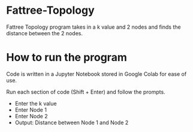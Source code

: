 # Fattree-Topology
Fattree Topology program takes in a k value and 2 nodes and finds the distance between the 2 nodes.


# How to run the program
Code is written in a Jupyter Notebook stored in Google Colab for ease of use.

Run each section of code (Shift + Enter) and follow the prompts.
- Enter the k value
- Enter Node 1
- Enter Node 2
- Output: Distance between Node 1 and Node 2
